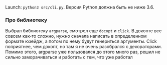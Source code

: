 Launch: ```python3 src/cli.py```.
Версия Python должна быть не ниже 3.6.


### Про библиотеку
Выбрал библиотеку ```argparse```, смотрел еще ```docopt``` и ```click```. 
В докопте все совсем как-то сложно, нужно сначала написать в определенном формате юзейдж, а потом по нему будут генериться аргументы. 
Click поприятнее, чем докопт, но там я не очень разобрался с декораторами.
Помимо этого, argparse уже пользовался до этого много раз, решил не сильно заморачиваться и работать с тем, что уже работал
